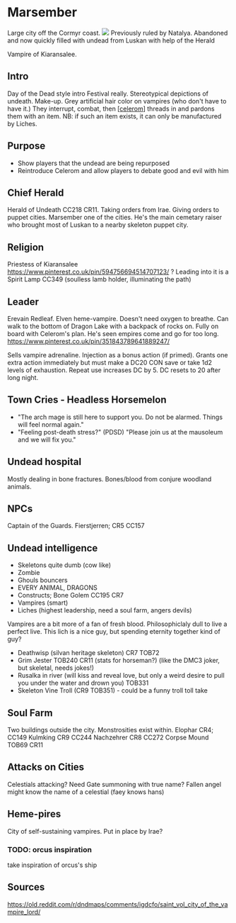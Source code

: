 # Marsember
Large city off the Cormyr coast.
![](marsember.jpg)
Previously ruled by Natalya. Abandoned and now quickly filled with undead from Luskan with help of the Herald

Vampire of Kiaransalee.

## Intro
Day of the Dead style intro
Festival really. Stereotypical depictions of undeath. Make-up. Grey artificial hair color on vampires (who don't have to have it.)
They interrupt, combat, then [[celerom]] threads in and pardons them with an item. NB: if such an item exists, it can only be manufactured by Liches.

## Purpose
- Show players that the undead are being repurposed
- Reintroduce Celerom and allow players to debate good and evil with him

## Chief Herald
Herald of Undeath CC218 CR11.
Taking orders from Irae. Giving orders to puppet cities. Marsember one of the cities.
He's the main cemetary raiser who brought most of Luskan to a nearby skeleton puppet city.

## Religion
Priestess of Kiaransalee https://www.pinterest.co.uk/pin/594756694514707123/ ?
Leading into it is a Spirit Lamp CC349 (soulless lamb holder, illuminating the path)

## Leader
Erevain Redleaf. Elven heme-vampire. Doesn't need oxygen to breathe. Can walk to the bottom of Dragon Lake with a backpack of rocks on. Fully on board with Celerom's plan. He's seen empires come and go for too long.
https://www.pinterest.co.uk/pin/351843789641889247/

Sells vampire adrenaline. Injection as a bonus action (if primed). Grants one extra action immediately but must make a DC20 CON save or take 1d2 levels of exhaustion. Repeat use increases DC by 5. DC resets to 20 after long night.

## Town Cries - Headless Horsemelon
- "The arch mage is still here to support you. Do not be alarmed. Things will feel normal again."
- "Feeling post-death stress?" (PDSD) "Please join us at the mausoleum and we will fix you."

## Undead hospital
Mostly dealing in bone fractures. Bones/blood from conjure woodland animals.

## NPCs
Captain of the Guards. Fierstjerren; CR5 CC157

## Undead intelligence
- Skeletons quite dumb (cow like)
- Zombie
- Ghouls bouncers
- EVERY ANIMAL, DRAGONS
- Constructs; Bone Golem CC195 CR7
- Vampires (smart)
- Liches (highest leadership, need a soul farm, angers devils)

Vampires are a bit more of a fan of fresh blood. Philosophiclaly dull to live a perfect live.
This lich is a nice guy, but spending eternity together kind of guy?

- Deathwisp (silvan heritage skeleton) CR7 TOB72
- Grim Jester TOB240 CR11 (stats for horseman?) (like the DMC3 joker, but skeletal, needs jokes!)
- Rusalka in river (will kiss and reveal love, but only a weird desire to pull you under the water and drown you) TOB331
- Skeleton Vine Troll (CR9 TOB351) - could be a funny troll toll take

## Soul Farm
Two buildings outside the city.
Monstrosities exist within.
Elophar CR4; CC149
Kulmking CR9 CC244
Nachzehrer CR8 CC272
Corpse Mound TOB69 CR11

## Attacks on Cities
Celestials attacking? Need Gate summoning with true name?
Fallen angel might know the name of a celestial (faey knows hans)

## Heme-pires
City of self-sustaining vampires. Put in place by Irae?

### TODO: orcus inspiration
take inspiration of orcus's ship

## Sources
https://old.reddit.com/r/dndmaps/comments/igdcfo/saint_vol_city_of_the_vampire_lord/

[//begin]: # "Autogenerated link references for markdown compatibility"
[celerom]: ../npcs/celerom "Celerum"
[//end]: # "Autogenerated link references"
